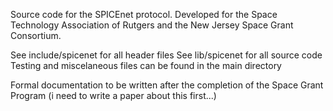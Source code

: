 Source code for the SPICEnet protocol. Developed for the Space Technology Association of Rutgers and the New Jersey Space Grant Consortium.

See include/spicenet for all header files
See lib/spicenet for all source code
Testing and miscelaneous files can be found in the main directory

Formal documentation to be written after the completion of the Space Grant Program (i need to write a paper about this first...)
